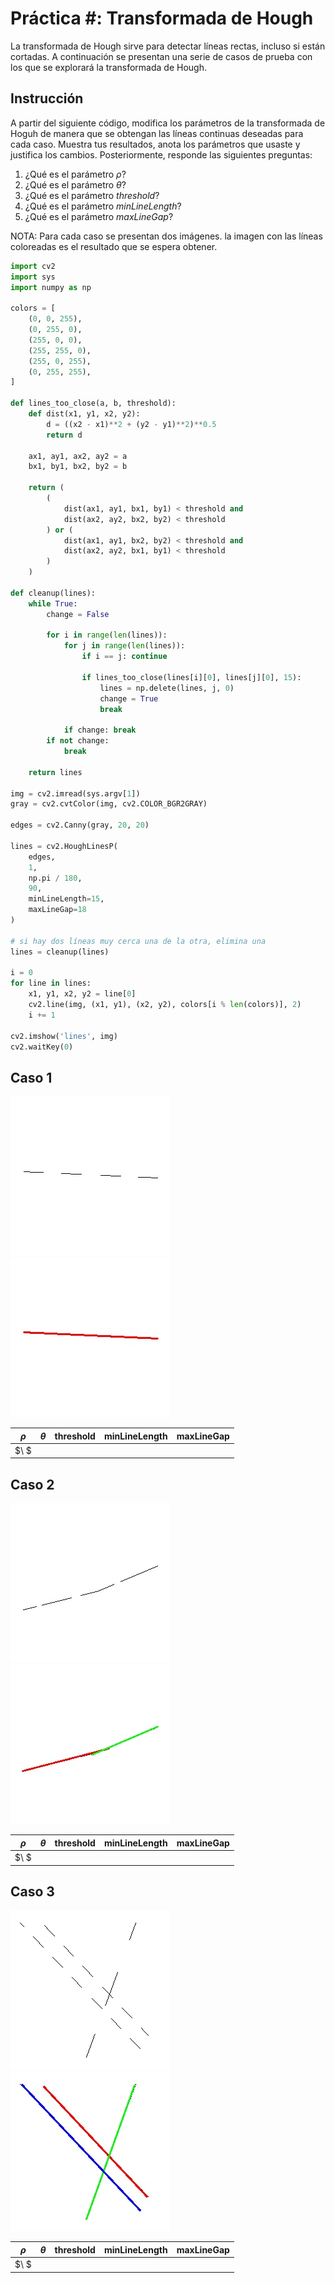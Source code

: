 # Práctica #: Transformada de Hough

La transformada de Hough sirve para detectar líneas rectas, incluso si están cortadas. A continuación se presentan una serie de casos de prueba con los que se explorará la transformada de Hough.

## Instrucción

A partir del siguiente código, modifica los parámetros de la transformada de Hoguh de manera que se obtengan las líneas continuas deseadas para cada caso. Muestra tus resultados, anota los parámetros que usaste y justifica los cambios. Posteriormente, responde las siguientes preguntas:

1. ¿Qué es el parámetro *$\rho$*?
2. ¿Qué es el parámetro *$\theta$*?
3. ¿Qué es el parámetro *threshold*?
3. ¿Qué es el parámetro *minLineLength*?
3. ¿Qué es el parámetro *maxLineGap*?

NOTA: Para cada caso se presentan dos imágenes. la imagen con las líneas coloreadas es el resultado que se espera obtener.

```python
import cv2
import sys
import numpy as np

colors = [
    (0, 0, 255),
    (0, 255, 0),
    (255, 0, 0),
    (255, 255, 0),
    (255, 0, 255),
    (0, 255, 255),
]

def lines_too_close(a, b, threshold):
    def dist(x1, y1, x2, y2):
        d = ((x2 - x1)**2 + (y2 - y1)**2)**0.5
        return d

    ax1, ay1, ax2, ay2 = a
    bx1, by1, bx2, by2 = b

    return (
        (
            dist(ax1, ay1, bx1, by1) < threshold and
            dist(ax2, ay2, bx2, by2) < threshold
        ) or (
            dist(ax1, ay1, bx2, by2) < threshold and
            dist(ax2, ay2, bx1, by1) < threshold
        )
    )

def cleanup(lines):
    while True:
        change = False

        for i in range(len(lines)):
            for j in range(len(lines)):
                if i == j: continue

                if lines_too_close(lines[i][0], lines[j][0], 15):
                    lines = np.delete(lines, j, 0)
                    change = True
                    break

            if change: break
        if not change:
            break

    return lines

img = cv2.imread(sys.argv[1])
gray = cv2.cvtColor(img, cv2.COLOR_BGR2GRAY)

edges = cv2.Canny(gray, 20, 20)

lines = cv2.HoughLinesP(
    edges,
    1,
    np.pi / 180,
    90,
    minLineLength=15,
    maxLineGap=18
)

# si hay dos líneas muy cerca una de la otra, elimina una
lines = cleanup(lines)

i = 0
for line in lines:
    x1, y1, x2, y2 = line[0]
    cv2.line(img, (x1, y1), (x2, y2), colors[i % len(colors)], 2)
    i += 1

cv2.imshow('lines', img)
cv2.waitKey(0)
```

## Caso 1

![ejemplo-1](ejemplo1.jpg)
![ejemplo-1-deseado](ejemplo1-deseado.jpg)

| $\rho$ | $\theta$ | threshold | minLineLength | maxLineGap |
| - | - | - | - | - |
| $\ $ | |  |  |  |

## Caso 2

![ejemplo-2](ejemplo2.jpg)
![ejemplo-2-deseado](ejemplo2-deseado.jpg)

| $\rho$ | $\theta$ | threshold | minLineLength | maxLineGap |
| - | - | - | - | - |
| $\ $ | |  |  |  |

## Caso 3

![ejemplo-3](ejemplo3.jpg)
![ejemplo-3-deseado](ejemplo3-deseado.jpg)

| $\rho$ | $\theta$ | threshold | minLineLength | maxLineGap |
| - | - | - | - | - |
| $\ $ | |  |  |  |
